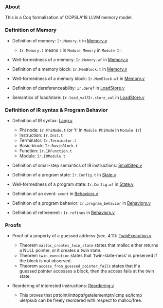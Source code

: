 ### About

This is a Coq formalization of OOPSLA'18 LLVM memory model.


### Definition of Memory

- Definition of memory: `Ir.Memory.t` in [Memory.v](Memory.v)
    + `Ir.Memory.t` means `t` in `Module Memory` in `Module Ir`.

- Well-formedness of a memory: `Ir.Memory.wf` in [Memory.v](Memory.v)

- Definition of a memory block: `Ir.MemBlock.t` in [Memory.v](Memory.v)

- Well-formedness of a memory block: `Ir.MemBlock.wf` in [Memory.v](Memory.v)

- Definition of dereferenceability: `Ir.deref` in [LoadStore.v](LoadStore.v)

- Semantics of load/store: `Ir.load_val`/`Ir.store_val` in [LoadStore.v](LoadStore.v)


### Definition of IR syntax & Program Behavior

- Definition of IR syntax: [Lang.v](Lang.v)
    + Phi node: `Ir.PhiNode.t` (or 't' in `Module PhiNode` in `Module Ir`)
    + Instruction: `Ir.Inst.t`
    + Terminator: `Ir.Terminator.t`
    + Basic block: `Ir.BasicBlock.t`
    + Function: `Ir.IRFunction.t`
    + Module: `Ir.IRModule.t`

- Definition of small-step semantics of IR instructions: [SmallStep.v](SmallStep.v)

- Definition of a program state: `Ir.Config.t` in [State.v](State.v)

- Well-formedness of a program state: `Ir.Config.wf` in [State.v](State.v)

- Definition of an event: `event` in [Behaviors.v](Behaviors.v)

- Definition of a program behavior: `Ir.program_behavior` in [Behaviors.v](Behaviors.v)

- Definition of refinement : `Ir.refines` in [Behaviors.v](Behaviors.v)


### Proofs

- Proof of a property of a guessed address (sec. 4.11): [TwinExecution.v](TwinExecution.v)
    - Theorem `malloc_creates_twin_state` states that malloc either returns a NULL pointer, or it creates a twin state.
    - Theorem `twin_execution` states that 'twin-state-ness' is preserved if the block is not observed.
    - Theorem `access_from_guessed_pointer_fails` states that if a guessed pointer accesses a block, then the access fails at the twin state.

- Reordering of interested instructions: [Reordering.v](Reordering.v) 
    - This proves that ptrtoint/inttoptr/getelementptr/icmp eq/icmp ule/psub can be freely reordered with respect to malloc/free.
    
